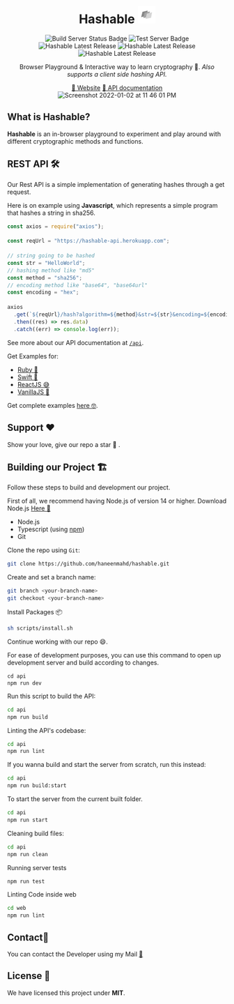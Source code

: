 <div align="center">
  <h1>Hashable  <img src="https://github.com/haneenmahd/hashable/blob/master/docs/logo.svg" alt="Hashable Icon" height="40px" />
  </h1>
  <img src="https://github.com/haneenmahd/hashable/actions/workflows/build-server.yml/badge.svg" alt="Build Server Status Badge" />
  <img src="https://github.com/haneenmahd/hashable/actions/workflows/test-server.yml/badge.svg" alt="Test Server Badge" />
  <img src="https://badgen.net/github/release/haneenmahd/hashable" alt="Hashable Latest Release" />
  <img src="https://badgen.net/github/last-commit/haneenmahd/hashable" alt="Hashable Latest Release" />
  <img src="https://badgen.net/github/license/haneenmahd/hashable" alt="Hashable Latest Release" />
  
  <br />

  <p>Browser Playground & Interactive way to learn cryptography 🤩. <i>Also supports a client side hashing API.</i> </p>
  
  <div align="center">
    <a href="https://hashable.space">👋 Website</a>
    <a href="https://github.com/haneenmahd/hashable/tree/master/server#readme">📜 API documentation</a>
  </div>
  <img width="1097" alt="Screenshot 2022-01-02 at 11 46 01 PM" src="https://user-images.githubusercontent.com/72091386/147885348-cf935ab9-f485-47e1-b4d7-059960607e51.png">
</div>
<h2>What is Hashable?</h2>
<p><b>Hashable</b> is an in-browser playground to experiment and play around with different cryptographic methods and functions.</p>

<h2>
 REST API 🛠
</h2>
<p>
Our Rest API is a simple implementation of generating hashes through a get request.

Here is on example using **Javascript**, which represents a simple program that hashes a string in sha256.

```js
const axios = require("axios");

const reqUrl = "https://hashable-api.herokuapp.com";

// string going to be hashed
const str = "HelloWorld";
// hashing method like "md5"
const method = "sha256";
// encoding method like "base64", "base64url"
const encoding = "hex";

axios
  .get(`${reqUrl}/hash?algorithm=${method}&str=${str}&encoding=${encoding}`)
  .then((res) => res.data)
  .catch((err) => console.log(err));
```

See more about our API documentation at [`/api`](https://github.com/haneenmahd/hashable/tree/master/api).

Get Examples for:

- [Ruby 💎](https://github.com/haneenmahd/hashable/tree/master/examples/ruby)
- [Swift 🦅](https://github.com/haneenmahd/hashable/tree/master/examples/swift)
- [ReactJS 😅](https://github.com/haneenmahd/hashable/tree/master/examples/react-js)
- [VanillaJS 🍦](https://github.com/haneenmahd/hashable/tree/master/examples/client-side-js)

Get complete examples [here 🤓](https://github.com/haneenmahd/hashable/tree/master/examples).

</p>

<h2>
Support ❤️
</h2>
<p>
Show your love, give our repo a star 🌟 .
</p>

<h2>
Building our Project 🏗
</h2>
<p>
Follow these steps to build and development our project.

First of all, we recommend having Node.js of version 14 or higher.
Download Node.js <a target="_blank" href="https://nodejs.org/en/download/">Here 📑</a>

</p>

- Node.js
- Typescript (using [npm](https://npmjs.org))
- Git

Clone the repo using `Git`:

```sh
git clone https://github.com/haneenmahd/hashable.git
```

Create and set a branch name:

```sh
git branch <your-branch-name>
git checkout <your-branch-name>
```

Install Packages 📦

```sh
sh scripts/install.sh
```

Continue working with our repo 😄.

For ease of development purposes, you can use this command to open up development server and build according to changes.

```
cd api
npm run dev
```

Run this script to build the API:

```sh
cd api
npm run build
```

Linting the API's codebase:

```sh
cd api
npm run lint
```

If you wanna build and start the server from scratch, run this instead:

```sh
cd api
npm run build:start
```

To start the server from the current built folder.

```sh
cd api
npm run start
```

Cleaning build files:

```sh
cd api
npm run clean
```

Running server tests

```sh
npm run test
```

Linting Code inside web

```sh
cd web
npm run lint
```

<h2>
Contact💬
</h2>
<p>
You can contact the Developer using my Mail <a target="_blank" href="mailto:haneenmahdin@gmail.com">📧</a>
</p>

<h2>
License 📑
</h2>
<p>
We have licensed this project under <b>MIT</b>.
</p>
